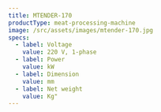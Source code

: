 ```yaml
---
title: MTENDER-170
productType: meat-processing-machine
image: /src/assets/images/mtender-170.jpg
specs:
  - label: Voltage
    value: 220 V, 1-phase
  - label: Power
    value: kW
  - label: Dimension
    value: mm
  - label: Net weight
    value: Kg"
---
```

